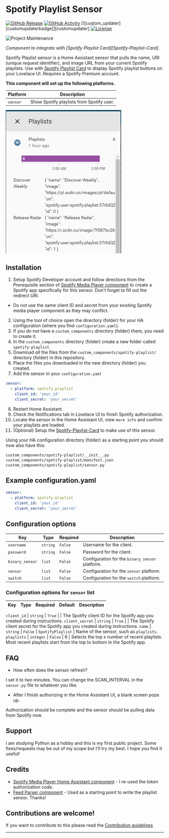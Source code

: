 # Spotify Playlist Sensor

[![GitHub Release][releases-shield]][releases]
[![GitHub Activity][commits-shield]][commits]
[![custom_updater][customupdaterbadge]][customupdater]
[![License][license-shield]](LICENSE.md)

![Project Maintenance][maintenance-shield]


_Component to integrate with [Spotify Playlist Card][Spotify-Playlist-Card]._

Spotify Playlist sensor is a Home Assistant sensor that pulls the name, URI (unique request identifier), and image URL from your current Spotify playlists. Use with [Spotify Playlist Card](https://github.com/dnguyen800/Spotify-Playlist-Card) to display Spotify playlist buttons on your Lovelace UI. Requires a Spotify Premium account.


**This component will set up the following platforms.**

Platform | Description
-- | --
`sensor` | Show Spotify playlists from Spotify user.

![header][headerimg]

## Installation

1. Setup Spotify Developer account and follow directions from the Prerequisite section of [Spotify Media Player component](https://www.home-assistant.io/components/media_player.spotify/) to create a Spotify app specifically for this sensor. Don't forget to fill out the redirect URI.
- Do not use the same client ID and secret from your existing Spotify media player component as they may conflict.
2. Using the tool of choice open the directory (folder) for your HA configuration (where you find `configuration.yaml`).
3. If you do not have a `custom_components` directory (folder) there, you need to create it.
4. In the `custom_components` directory (folder) create a new folder called `spotify-playlist`.
5. Download _all_ the files from the `custom_components/spotify-playlist/` directory (folder) in this repository.
6. Place the files you downloaded in the new directory (folder) you created.
7. Add the sensor in your `configuration.yaml`
```yaml
sensor:
  - platform: spotify-playlist
    client_id: 'your_id'
    client_secret: 'your_secret'
```
8. Restart Home Assistant.
9. Check the Notifications tab in Lovelace UI to finish Spotify authorization.
10. Locate the sensor in the Home Assistant UI, view ``more info`` and confirm your playlists are loaded.
11. (Optional) Setup the [Spotify-Playlist-Card](https://github.com/dnguyen800/Spotify-Playlist-Card) to make use of this sensor.


Using your HA configuration directory (folder) as a starting point you should now also have this:

```text
custom_components/spotify-playlist/__init__.py
custom_components/spotify-playlist/manifest.json
custom_components/spotify-playlist/sensor.py
```

## Example configuration.yaml

```yaml
sensor:
  - platform: spotify-playlist
    client_id: 'your_id'
    client_secret: 'your_secret'
```

## Configuration options

Key | Type | Required | Description
-- | -- | -- | --
`username` | `string` | `False` | Username for the client.
`password` | `string` | `False` | Password for the client.
`binary_sensor` | `list` | `False` | Configuration for the `binary_sensor` platform.
`sensor` | `list` | `False` | Configuration for the `sensor` platform.
`switch` | `list` | `False` | Configuration for the `switch` platform.



### Configuration options for `sensor` list

Key | Type | Required | Default | Description
-- | -- | -- | -- | --

`client_id` | `string` | `True` |  | The Spotify client ID for the Spotify app you created during instructions.
`client_secret` | `string` | `True` |  | The Spotify client secret for the Spotify app you created during instructions.
`name` | `string` | `False` | `SpotifyPlaylist` | Name of the sensor, such as `playlists`.
`playlists` | `integer` | `False` | 6 | Selects the top x number of recent playlists. Most recent playlists start from the top to bottom in the Spotify app.


## FAQ
- How often does the sensor refresh?

I set it to two minutes. You can change the SCAN_INTERVAL in the ``sensor.py`` file to whatever you like.

- After I finish authorizing in the Home Assistant UI, a blank screen pops up.

Authorization should be complete and the sensor should be pulling data from Spotify now.

## Support
I am studying Python as a hobby and this is my first public project. Some fixes/requests may be out of my scope but I'll try my best. I hope you find it useful!

## Credits
  - [Spotify Media Player Home Assistant component](https://www.home-assistant.io/components/media_player.spotify/) - I re-used the token authorization code.
  - [Feed Parser component](https://github.com/custom-components/sensor.feedparser) - Used as a starting point to write the playlist sensor. Thanks!


## Contributions are welcome!

If you want to contribute to this please read the [Contribution guidelines](CONTRIBUTING.md)

***

[spotify-playlist]: https://github.com/dnguyen800/Spotify-Playlist-Sensor

[commits-shield]: https://img.shields.io/github/commit-activity/y/dnguyen800/Spotify-Playlist-Sensor.svg
[commits]: https://github.com/dnguyen800/Spotify-Playlist-Sensor/releases/commits/master
[headerimg]: header.png
[forum-shield]: https://img.shields.io/badge/community-forum-brightgreen.svg?style=for-the-badge
[forum]: https://community.home-assistant.io/
[license-shield]: https://img.shields.io/github/license/custom-components/blueprint.svg?style=for-the-badge
[maintenance-shield]: https://img.shields.io/badge/maintainer-Dan%20Nguyen%20%40dnguyen800-blue.svg?style=for-the-badge
[releases-shield]: https://img.shields.io/github/release/dnguyen800/Spotify-Playlist-Sensor.svg?style=for-the-badge
[releases]: https://github.com/dnguyen800/Spotify-Playlist-Sensor/releases





